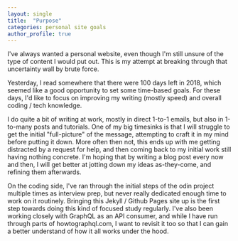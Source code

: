 ```yaml
---
layout: single
title:  "Purpose"
categories: personal site goals
author_profile: true
---
```


I've always wanted a personal website, even though I'm still unsure of the type of content I would put out.
This is my attempt at breaking through that uncertainty wall by brute force.

Yesterday, I read somewhere that there were 100 days left in 2018, which seemed like a good opportunity to set some time-based goals.
For these days, I'd like to focus on improving my writing (mostly speed) and overall coding / tech knowledge.

I do quite a bit of writing at work, mostly in direct 1-to-1 emails, but also in 1-to-many posts and tutorials. One of my big timesinks is that I will struggle to get the initial "full-picture" of the message, attempting to craft it in my mind before putting it down. More often then not, this ends up with me getting distracted by a request for help, and then coming back to my initial work still having nothing concrete. I'm hoping that by writing a blog post every now and then, I will get better at jotting down my ideas as-they-come, and refining them afterwards.

On the coding side, I've ran through the initial steps of the odin project multiple times as interview prep, but never really dedicated enough time to work on it routinely. Bringing this Jekyll / Github Pages site up is the first step towards doing this kind of focused study regularly. I've also been working closely with GraphQL as an API consumer, and while I have run through parts of howtographql.com, I want to revisit it too so that I can gain a better understand of how it all works under the hood.